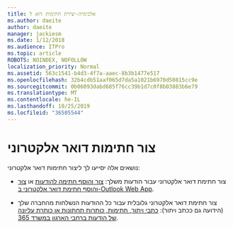 ```yaml
---
title: אלכימיה-יצירת חתימות דוא ל
ms.author: daeite
author: daeite
manager: jackiesm
ms.date: 1/12/2018
ms.audience: ITPro
ms.topic: article
ROBOTS: NOINDEX, NOFOLLOW
localization_priority: Normal
ms.assetid: 563c1541-b4d3-4f7a-aaec-8b3b1477e517
ms.openlocfilehash: 32b4cdb51aaf065d7da5a1021b6970d50815cc9e
ms.sourcegitcommit: 0b06093dabd685f76cc39b1d7c0f8b03883b6e79
ms.translationtype: MT
ms.contentlocale: he-IL
ms.lasthandoff: 10/25/2019
ms.locfileid: "36505544"
---
```

# <a name="create-email-signatures"></a>צור חתימות דואר אלקטרוני

נושאים אלה יסייעו לך ליצור חתימות דואר אלקטרוני:
  
- צור חתימת דואר אלקטרוני עבור הודעות משלך: [צור והוסף חתימה להודעות](https://support.office.com/article/8ee5d4f4-68fd-464a-a1c1-0e1c80bb27f2.aspx) או [צור והוסף חתימת דואר אלקטרוני ב-Outlook Web App](https://support.office.com/article/0f230564-11b9-4239-83de-f10cbe4dfdfc.aspx).
    
- צור חתימת דואר אלקטרוני גלובלית עבור כל ההודעות הנשלחות מהחברה שלך (הידועה גם ככתב ויתור): [כתבי ויתור, חתימות, כותרות תחתונות או כותרת עליונה של הודעות ברחבי הארגון במשרד 365](https://go.microsoft.com/fwlink/p/?linkid=391096).
    

